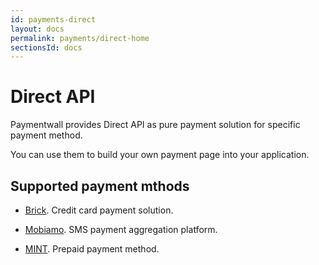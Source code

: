```yaml
---
id: payments-direct
layout: docs
permalink: payments/direct-home
sectionsId: docs
---
```


# Direct API

Paymentwall provides Direct API as pure payment solution for specific payment method. 

You can use them to build your own payment page into your application.

## Supported payment mthods

* [Brick](/payments/direct/brick-home). Credit card payment solution.

* [Mobiamo](/payments/direct/mobiamo-home). SMS payment aggregation platform.

* [MINT](/payments/direct/mint-home). Prepaid payment method.



